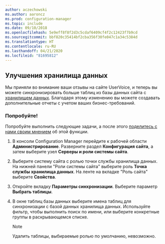 ```yaml
---
author: aczechowski
ms.author: aaroncz
ms.prod: configuration-manager
ms.topic: include
ms.date: 09/10/2018
ms.openlocfilehash: 5e9eff8f8f2d3c5cdaf6409cf4f2c12423f7b9cd
ms.sourcegitcommit: bbf820c35414bf2cba356f30fe047c1a34c5384d
ms.translationtype: HT
ms.contentlocale: ru-RU
ms.lasthandoff: 04/21/2020
ms.locfileid: "81695812"
---
```

## <a name="improvement-to-data-warehouse"></a><a name="bkmk_dataw"></a> Улучшения хранилища данных
<!--1358870--> 

Мы приняли во внимание ваши отзывы на сайте UserVoice, и теперь вы можете синхронизировать больше таблиц из базы данных сайта с [хранилищем данных](../../servers/manage/data-warehouse.md). Благодаря этому изменению вы можете создавать дополнительные отчеты с учетом ваших бизнес-требований.

### <a name="try-it-out"></a>Попробуйте!

Попробуйте выполнить следующие задачи, а после этого [поделитесь с нами своим мнением](../../understand/find-help.md#product-feedback) об этой функции.

1. В консоли Configuration Manager перейдите к рабочей области **Администрирование**. Разверните раздел **Конфигурация сайта**, а затем выберите узел **Серверы и роли системы сайта**.  

2. Выберите систему сайта с ролью точки службы хранилища данных. На нижней панели "Роли системы сайта" выберите роль **Точка службы хранилища данных**. На ленте на вкладке "Роль сайта" выберите **Свойства**.  

3. Откройте вкладку **Параметры синхронизации**. Выберите параметр **Выбрать таблицы**.  

4. В окне таблиц базы данных выберите имена таблиц для синхронизации с базой данных хранилища данных. Используйте фильтр, чтобы выполнить поиск по имени, или выберите конкретные группы в раскрывающемся списке.  

    > [!Note]  
    > Удалить таблицы, выбираемые ролью по умолчанию, невозможно.  

